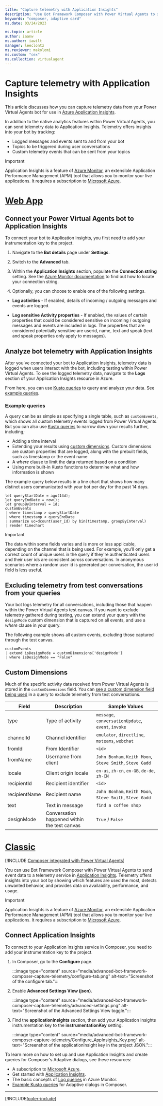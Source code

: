 ```yaml
---
title: "Capture telemetry with Application Insights"
description: "Use Bot Framework Composer with Power Virtual Agents to send event data to a telemetry service."
keywords: "composer, adaptive card"
ms.date: 03/24/2023

ms.topic: article
author: iaanw
ms.author: iawilt
manager: leeclontz
ms.reviewer: makolomi
ms.custom: "cex"
ms.collection: virtualagent
---
```


# Capture telemetry with Application Insights

This article discusses how you can capture telemetry data from your Power Virtual Agents bot for use in [Azure Application Insights](/azure/azure-monitor/app/app-insights-overview). 

In addition to the native analytics features within Power Virtual Agents, you can send telemetry data to Application Insights. Telemetry offers insights into your bot by tracking: 

- Logged messages and events sent to and from your bot 
- Topics to be triggered during user conversations
- Custom telemetry events that can be sent from your topics

> [!IMPORTANT]
> Application Insights is a feature of [Azure Monitor](/azure/azure-monitor/overview), an extensible Application Performance Management (APM) tool that allows you to monitor your live applications. It requires a subscription to [Microsoft Azure](https://azure.microsoft.com/).

# [Web App](#tab/webApp)

## Connect your Power Virtual Agents bot to Application Insights

To connect your bot to Application Insights, you first need to add your instrumentation key to the project.

1. Navigate to the **Bot details** page under **Settings**.

1. Switch to the **Advanced** tab.

1. Within the **Application Insights** section, populate the **Connection string** setting. See the [Azure Monitor documentation](https://go.microsoft.com/fwlink/?linkid=2227096) to find out how to locate your connection string.

1. Optionally, you can choose to enable one of the following settings.

- **Log activities** - If enabled, details of incoming / outgoing messages and events are logged.

- **Log sensitive Activity properties** - If enabled, the values of certain properties that could be considered sensitive on incoming / outgoing messages and events are included in logs. The properties that are considered potentially sensitive are userid, name, text and speak (text and speak properties only apply to messages).

## Analyze bot telemetry with Application Insights

After you've connected your bot to Application Insights, telemetry data is logged when users interact with the bot, including testing within Power Virtual Agents. To see the logged telemetry data, navigate to the **Logs** section of your Application Insights resource in Azure.

From here, you can use [Kusto queries](/azure/data-explorer/kusto/query) to query and analyze your data. See [example queries](#example-queries).

### Example queries

A query can be as simple as specifying a single table, such as `customEvents`, which shows all custom telemetry events logged from Power Virtual Agents. But you can also use [Kusto queries](/azure/data-explorer/kusto/query) to narrow down your results further, including;

- Adding a time interval
- Extending your results using [custom dimensions](#custom-dimensions). Custom dimensions are custom properties that are logged, along with the prebuilt fields, such as timestamp or the event name
- A *where* clause to limit the data returned based on a condition
- Using more built-in Kusto functions to determine what and how information is shown

The example query below results in a line chart that shows how many distinct users communicated with your bot per day for the past 14 days.

```
let queryStartDate = ago(14d);
let queryEndDate = now();
let groupByInterval = 1d;
customEvents
| where timestamp > queryStartDate
| where timestamp < queryEndDate
| summarize uc=dcount(user_Id) by bin(timestamp, groupByInterval)
| render timechart
```

> [!IMPORTANT]
> The data within some fields varies and is more or less applicable, depending on the channel that is being used. For example, you'll only get a correct count of unique users in the query if they're authenticated users and their user ids are consistent across conversations. In anonymous scenarios where a random user id is generated per conversation, the user id field is less useful.

## Excluding telemetry from test conversations from your queries

Your bot logs telemetry for all conversations, including those that happen within the Power Virtual Agents test canvas. If you want to exclude telemetry gathered during testing, you can extend your query with the `designMode` custom dimension that is captured on all events, and use a *where* clause in your query.

The following example shows all custom events, excluding those captured through the test canvas.

```
customEvents
| extend isDesignMode = customDimensions['designMode']
| where isDesignMode == "False"
```
## Custom Dimensions

Much of the specific activity data received from Power Virtual Agents is stored in the `customDimensions` field. You can [see a custom dimension field being used](#excluding-telemetry-from-test-conversations-from-your-queries) in a query to exclude telemetry from test conversations.

| Field        | Description                     | Sample Values                                           |
|--------------|---------------------------------|--------------------------------------------------------|
| type | Type of activity                 | `message`, `conversationUpdate`, `event`, `invoke`       |
| channelId    | Channel identifier              | `emulator`, `directline`, `msteams`, `webchat`           |
| fromId       | From Identifier                 | `<id>`                                                 |
| fromName     | Username from client            | `John Bonham`, `Keith Moon`, `Steve Smith`, `Steve Gadd` |
| locale       | Client origin locale            | `en-us`, `zh-cn`, `en-GB`, `de-de`, `zh-CN`              |
| recipientId  | Recipient identifier            | `<id>`                                                 |
| recipientName| Recipient name                  | `John Bonham`, `Keith Moon`, `Steve Smith`, `Steve Gadd` |
| text         | Text in message                 | `find a coffee shop`                                    |
| designMode         | Conversation happened within the test canvas                 | `True` / `False`                                     |

# [Classic](#tab/classic)

[!INCLUDE [Composer integrated with Power Virtual Agents](includes/composer-integrated-with-pva.md)]

You can use Bot Framework Composer with Power Virtual Agents to send event data to a telemetry service in [Application Insights](/azure/azure-monitor/app/app-insights-overview). Telemetry offers insights into your bot by showing which features are used the most, detects unwanted behavior, and provides data on availability, performance, and usage.

> [!IMPORTANT]
> Application Insights is a feature of [Azure Monitor](/azure/azure-monitor/overview), an extensible Application Performance Management (APM) tool that allows you to monitor your live applications. It requires a subscription to [Microsoft Azure](https://azure.microsoft.com/).

## Connect Application Insights

To connect to your Application Insights service in Composer, you need to add your instrumentation key to the project.

1. In Composer, go to the **Configure** page.

    :::image type="content" source="media/advanced-bot-framework-composer-capture-telemetry/configure-tab.png" alt-text="Screenshot of the configure tab.":::

1. Enable **Advanced Settings View (json)**.

    :::image type="content" source="media/advanced-bot-framework-composer-capture-telemetry/advanced-settings.png" alt-text="Screenshot of the Advanced Settings View toggle.":::

1. Find the **applicationInsights** section, then add your Application Insights instrumentation key to the **instrumentationKey** setting.

    :::image type="content" source="media/advanced-bot-framework-composer-capture-telemetry/Configure_AppInsights_Key.png" alt-text="Screenshot of the applicationInsight key in the project JSON.":::

To learn more on how to set up and use Application Insights and create queries for Composer's Adaptive dialogs, see these resources:

- A subscription to [Microsoft Azure](https://azure.microsoft.com/).
- Get started with [Application Insights](/azure/azure-monitor/app/app-insights-overview#get-started).
- The basic concepts of [Log queries](/azure/azure-monitor/log-query/get-started-queries) in Azure Monitor.
- [Example Kusto queries](/azure/bot-service/bot-builder-telemetry-analytics-queries?view=azure-bot-service-4.0&preserve-view=true#adaptive-dialogs-started-and-completed) for Adaptive dialogs in Composer.

--- 

[!INCLUDE[footer-include](includes/footer-banner.md)]
